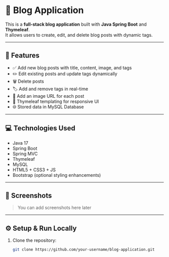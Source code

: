 # 📝 Blog Application

This is a **full-stack blog application** built with **Java Spring Boot** and **Thymeleaf**.  
It allows users to create, edit, and delete blog posts with dynamic tags.

---

## 🚀 Features

- ✅ Add new blog posts with title, content, image, and tags
- ✏️ Edit existing posts and update tags dynamically
- 🗑️ Delete posts
- 🏷️ Add and remove tags in real-time
- 📸 Add an image URL for each post
- 📄 Thymeleaf templating for responsive UI
- 🌐 Stored data in MySQL Database

---

## 💻 Technologies Used

- Java 17  
- Spring Boot  
- Spring MVC  
- Thymeleaf  
- MySQL  
- HTML5 + CSS3 + JS  
- Bootstrap (optional styling enhancements)

---

## 📸 Screenshots

> You can add screenshots here later

---

## ⚙️ Setup & Run Locally

1. Clone the repository:
   ```bash
   git clone https://github.com/your-username/blog-application.git
